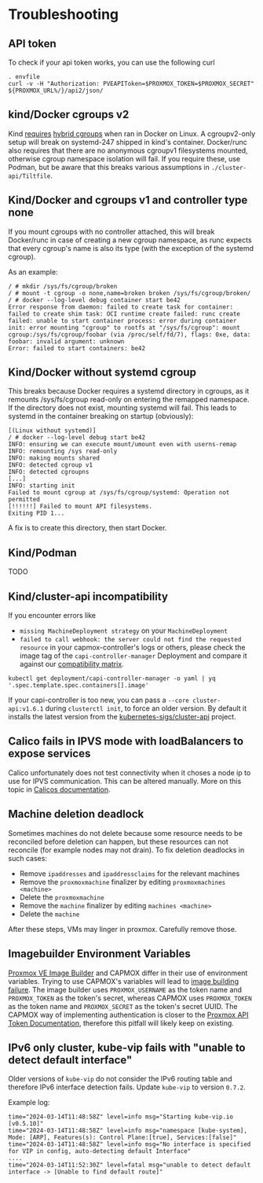 # Troubleshooting

## API token
To check if your api token works, you can use the following curl
```
. envfile
curl -v -H "Authorization: PVEAPIToken=$PROXMOX_TOKEN=$PROXMOX_SECRET" ${PROXMOX_URL%/}/api2/json/
```
## kind/Docker cgroups v2
Kind [requires](https://serverfault.com/questions/1053187/systemd-fails-to-run-in-a-docker-container-when-using-cgroupv2-cgroupns-priva/1054414#1054414)
[hybrid cgroups](https://github.com/systemd/systemd/blob/main/docs/CGROUP_DELEGATION.md)
when ran in Docker on Linux. A cgroupv2-only setup will break on
systemd-247 shipped in kind's container. Docker/runc also requires that there
are no anonymous cgroupv1 filesystems mounted, otherwise cgroup namespace
isolation will fail. If you require these, use Podman, but be aware that this
breaks various assumptions in `./cluster-api/Tiltfile`.

## Kind/Docker and cgroups v1 and controller type none
If you mount cgroups with no controller attached, this will break Docker/runc
in case of creating a new cgroup namespace, as runc expects that every cgroup's
name is also its type (with the exception of the systemd cgroup).

As an example:
```
/ # mkdir /sys/fs/cgroup/broken
/ # mount -t cgroup -o none,name=broken broken /sys/fs/cgroup/broken/
/ # docker --log-level debug container start be42
Error response from daemon: failed to create task for container: failed to create shim task: OCI runtime create failed: runc create failed: unable to start container process: error during container init: error mounting "cgroup" to rootfs at "/sys/fs/cgroup": mount cgroup:/sys/fs/cgroup/foobar (via /proc/self/fd/7), flags: 0xe, data: foobar: invalid argument: unknown
Error: failed to start containers: be42
```

## Kind/Docker without systemd cgroup
This breaks because Docker requires a systemd directory in cgroups, as it
remounts /sys/fs/cgroup read-only on entering the remapped namespace. If the
directory does not exist, mounting systemd will fail. This leads to systemd
in the container breaking on startup (obviously):
```
[(Linux without systemd)]
/ # docker --log-level debug start be42
INFO: ensuring we can execute mount/umount even with userns-remap
INFO: remounting /sys read-only
INFO: making mounts shared
INFO: detected cgroup v1
INFO: detected cgroupns
[...]
INFO: starting init
Failed to mount cgroup at /sys/fs/cgroup/systemd: Operation not permitted
[!!!!!!] Failed to mount API filesystems.
Exiting PID 1...
```

A fix is to create this directory, then start Docker.

## Kind/Podman
TODO

## Kind/cluster-api incompatibility
If you encounter errors like
* `missing MachineDeployment strategy` on your `MachineDeployment`
* `failed to call webhook: the server could not find the requested resource` in your capmox-controller's logs
or others, please check the image tag of the `capi-controller-manager` Deployment and compare it against our [compatibility matrix](https://github.com/ionos-cloud/cluster-api-provider-proxmox/blob/main/README.md#compatibility-with-cluster-api-and-kubernetes-versions).
```
kubectl get deployment/capi-controller-manager -o yaml | yq '.spec.template.spec.containers[].image'
```
If your capi-controller is too new, you can pass a `--core cluster-api:v1.6.1` during `clusterctl init`, to force an older version. By default it installs the latest version from the [kubernetes-sigs/cluster-api](https://github.com/kubernetes-sigs/cluster-api) project.

## Calico fails in IPVS mode with loadBalancers to expose services
Calico unfortunately does not test connectivity when it choses a node ip to use for IPVS communication.
This can be altered manually. More on this topic in [Calicos documentation](https://docs.tigera.io/calico/latest/networking/ipam/ip-autodetection#autodetection-methods).

## Machine deletion deadlock
Sometimes machines do not delete because some resource needs to be reconciled before
deletion can happen, but these resources can not reconcile (for example nodes may not drain).
To fix deletion deadlocks in such cases:
 - Remove `ipaddresses` and `ipaddressclaims` for the relevant machines
 - Remove the `proxmoxmachine` finalizer by editing `proxmoxmachines <machine>`
 - Delete the `proxmoxmachine`
 - Remove the `machine` finalizer by editing `machines <machine>`
 - Delete the `machine`

After these steps, VMs may linger in proxmox. Carefully remove those.

## Imagebuilder Environment Variables
[Proxmox VE Image Builder](https://image-builder.sigs.k8s.io/capi/providers/proxmox) and CAPMOX differ in their use of environment variables.
Trying to use CAPMOX's variables will lead to [image building failure](https://github.com/ionos-cloud/cluster-api-provider-proxmox/issues/52).
The image builder uses `PROXMOX_USERNAME` as the token name and `PROXMOX_TOKEN` as the token's secret, whereas CAPMOX uses `PROXMOX_TOKEN` as
the token name and `PROXMOX_SECRET` as the token's secret UUID.
The CAPMOX way of implementing authentication is closer to the [Proxmox API Token Documentation](https://pve.proxmox.com/wiki/Proxmox_VE_API#api_tokens),
therefore this pitfall will likely keep on existing.

## IPv6 only cluster, kube-vip fails with "unable to detect default interface"
Older versions of `kube-vip` do not consider the IPv6 routing table and therefore IPv6 interface detection fails.
Update `kube-vip` to version `0.7.2`.

Example log:
```
time="2024-03-14T11:48:58Z" level=info msg="Starting kube-vip.io [v0.5.10]"
time="2024-03-14T11:48:58Z" level=info msg="namespace [kube-system], Mode: [ARP], Features(s): Control Plane:[true], Services:[false]"
time="2024-03-14T11:48:58Z" level=info msg="No interface is specified for VIP in config, auto-detecting default Interface"
....
time="2024-03-14T11:52:30Z" level=fatal msg="unable to detect default interface -> [Unable to find default route]"
```
